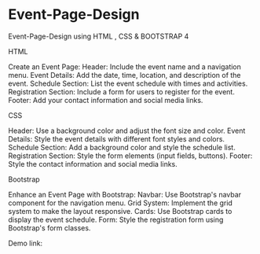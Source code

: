 # Event-Page-Design
Event-Page-Design using HTML , CSS &amp; BOOTSTRAP
4

HTML

Create an Event Page:
Header: Include the event name and a navigation menu.
Event Details: Add the date, time, location, and description of the event.
Schedule Section: List the event schedule with times and activities.
Registration Section: Include a form for users to register for the event.
Footer: Add your contact information and social media links.

CSS

Header: Use a background color and adjust the font size and color.
Event Details: Style the event details with different font styles and colors.
Schedule Section: Add a background color and style the schedule list.
Registration Section: Style the form elements (input fields, buttons).
Footer: Style the contact information and social media links.

Bootstrap

Enhance an Event Page with Bootstrap:
Navbar: Use Bootstrap's navbar component for the navigation menu.
Grid System: Implement the grid system to make the layout responsive.
Cards: Use Bootstrap cards to display the event schedule.
Form: Style the registration form using Bootstrap's form classes.

Demo link:

